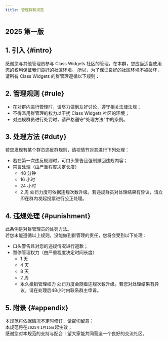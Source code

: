 ```yaml
---
title: 管理群聊规范
---
```

## 2025 第一版
## 1. 引入 {#intro}
感谢您与其他管理员参与 Class Widgets 社区的管理，在本群，您应当适当使用您的权利保证我们良好的社区环境。 
所以，为了保证良好的社区环境不被破坏，请所有 Class Widgets 的群管理遵循以下规则：

## 2. 管理规则 {#rule}
- 在对群内进行管理时，请尽力做到友好讨论，遵守相关法律法规；
- 不得滥用群管理的权力以干扰 Class Widgets 社区的环境；
- 对违规群员进行处罚时，请严格遵守"处理方法"中的条例。

## 3. 处理方法 {#duty}
若您发现有某个群员违反群规则，请视情节对其进行下列处理：
- 若在第一次违反规则时，可口头警告且强制撤回违规内容；
- 禁言处理（由严重程度决定长度）
    - 48 分钟
    - 16 小时
    - 24 小时
    - 2 周
处罚力度可依据违规次数升级。若违规群员对处理结果有异议，请立即在群内发起投票进行公正处理。

## 4. 违规处理 {#punishment}
此条例是对群管理员的处罚方法。  
若您未能遵循以上规则，没能做到群管理的责任，您将会受到以下处理：
- 口头警告且对您的违规情况进行道歉；
- 暂停管理权力（由严重程度决定时间长度）
    - 1 天
    - 4 天
    - 8 天
    - 2 周
    - 永久撤销管理权力
处罚力度会随着违规次数升级。若您对处理结果有异议，请在处理后48小时内联系群主申诉。

## 5. 附录 {#appendix}
本规范将依据情况不定时修订，请密切留意；  
本规范将在`2025年1月15日`起生效；  
感谢您对本规范的支持与配合！望大家能共同营造一个良好的交流社区。

